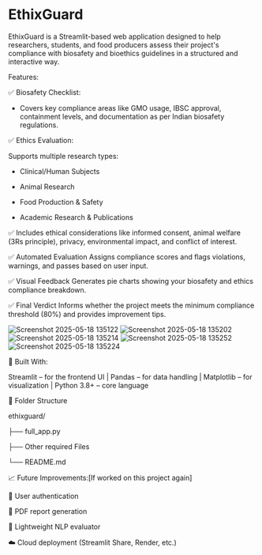 # EthixGuard


EthixGuard is a Streamlit-based web application designed to help researchers, students, and food producers assess their project's compliance with biosafety and bioethics guidelines in a structured and interactive way.


 Features:
 

 
✅ Biosafety Checklist:

- Covers key compliance areas like GMO usage, IBSC approval, containment levels, and documentation as per Indian biosafety regulations.

✅ Ethics Evaluation:

Supports multiple research types:

- Clinical/Human Subjects

- Animal Research

- Food Production & Safety

- Academic Research & Publications

✅ Includes ethical considerations like informed consent, animal welfare (3Rs principle), privacy, environmental impact, and conflict of interest.

✅ Automated Evaluation
Assigns compliance scores and flags violations, warnings, and passes based on user input.

✅ Visual Feedback
Generates pie charts showing your biosafety and ethics compliance breakdown.

✅ Final Verdict
Informs whether the project meets the minimum compliance threshold (80%) and provides improvement tips.

![Screenshot 2025-05-18 135122](https://github.com/user-attachments/assets/91402d02-8557-4fdd-b579-9b0f0fee3811)
![Screenshot 2025-05-18 135202](https://github.com/user-attachments/assets/3742ab63-e2e7-4caa-8a58-54ef423fdfe1)
![Screenshot 2025-05-18 135214](https://github.com/user-attachments/assets/c0bdf0f7-6008-44d3-9c55-c2515ac4da8e)
![Screenshot 2025-05-18 135252](https://github.com/user-attachments/assets/b350c9b3-159d-4096-a64f-3011e08a867d)
![Screenshot 2025-05-18 135224](https://github.com/user-attachments/assets/acbac9af-236b-46d4-8a7c-8a118a3090f7)


🧰 Built With:

Streamlit – for the frontend UI
| Pandas – for data handling
| Matplotlib – for visualization
| Python 3.8+ – core language



📂 Folder Structure

ethixguard/

├── full_app.py

├── Other required Files

└── README.md               



📈 Future Improvements:[If worked on this project again]

🔐 User authentication

📝 PDF report generation

🧠 Lightweight NLP evaluator

☁️ Cloud deployment (Streamlit Share, Render, etc.)
